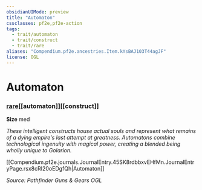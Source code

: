```yaml
---
obsidianUIMode: preview
title: "Automaton"
cssclasses: pf2e,pf2e-action
tags:
  - trait/automaton
  - trait/construct
  - trait/rare
aliases: "Compendium.pf2e.ancestries.Item.kYsBAJ103T44agJF"
license: OGL
---
```

# Automaton

### [rare](rare "Rare Rarity Trait")[[automaton]][[construct]]



**Size** med


_These intelligent constructs house actual souls and represent what remains of a dying empire's last attempt at greatness. Automatons combine technological ingenuity with magical power, creating a blended being wholly unique to Golarion._

[[Compendium.pf2e.journals.JournalEntry.45SK8rdbbxvEHfMn.JournalEntryPage.rsx8cRI20oEDgfQh|Automaton]]

*Source: Pathfinder Guns & Gears*
*OGL*